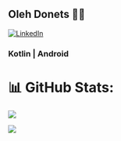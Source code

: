 ## Oleh Donets :man_technologist:

[![LinkedIn](https://img.shields.io/badge/LinkedIn-%230077B5.svg?logo=linkedin&logoColor=white)](https://linkedin.com/in/oleh-donets-97b171277) 

### Kotlin | Android
# 📊 GitHub Stats:
![](https://github-readme-stats.vercel.app/api/top-langs/?username=abushka110&theme=dark&hide_border=false&include_all_commits=false&count_private=false&layout=compact)<br/>
<!--![](https://github-readme-stats.vercel.app/api?username=abushka110&theme=dark&hide_border=false&include_all_commits=false&count_private=false)<br/> -->
![](https://github-readme-streak-stats.herokuapp.com/?user=abushka110&theme=dark&hide_border=false)<br/>
